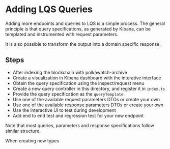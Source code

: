 # Adding LQS Queries

Adding more endpoints and queries to LQS is a simple process. The general principle is that query specifications, as
generated by Kibana, can be templated and instrumented with request parameters.

It is also possible to transform the output into a domain specific response.

## Steps

- After indexing the blockchain with polkawatch-archive
- Create a visualization in Kibana dashboard with the interative interface
- Obtain the query specification using the inspect/request menu
- Create a new query controller in this directory, and register it in ```index.ts```
- Provide the query specification as the ```queryTemplate```
- Use one of the available request parameters DTOs or create your own
- Use one of the available response parameters DTOs or create your own
- Use the interactive UI to test during development
- Add end to end test and regression test for your new endpoint

 Note that most queries, parameters and response specifications follow similar structure.
 
 When creating new types 